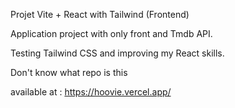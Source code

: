 Projet Vite + React with Tailwind (Frontend)

Application project with only front and Tmdb API.

Testing Tailwind CSS and improving my React skills.

Don't know what repo is this

available at  : https://hoovie.vercel.app/